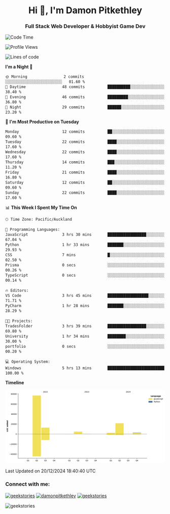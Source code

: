 <h1 align="center">Hi 👋, I'm Damon Pitkethley</h1>
<h3 align="center">Full Stack Web Developer & Hobbyist Game Dev</h3>

<!--START_SECTION:waka-->
![Code Time](http://img.shields.io/badge/Code%20Time-4%20hrs%2033%20mins-blue)

![Profile Views](http://img.shields.io/badge/Profile%20Views-0-blue)

![Lines of code](https://img.shields.io/badge/From%20Hello%20World%20I%27ve%20Written-121.4%20thousand%20lines%20of%20code-blue)

**I'm a Night 🦉** 

```text
🌞 Morning                2 commits           ░░░░░░░░░░░░░░░░░░░░░░░░░   01.60 % 
🌆 Daytime                48 commits          ██████████░░░░░░░░░░░░░░░   38.40 % 
🌃 Evening                46 commits          █████████░░░░░░░░░░░░░░░░   36.80 % 
🌙 Night                  29 commits          ██████░░░░░░░░░░░░░░░░░░░   23.20 % 
```
📅 **I'm Most Productive on Tuesday** 

```text
Monday                   12 commits          ██░░░░░░░░░░░░░░░░░░░░░░░   09.60 % 
Tuesday                  22 commits          ████░░░░░░░░░░░░░░░░░░░░░   17.60 % 
Wednesday                22 commits          ████░░░░░░░░░░░░░░░░░░░░░   17.60 % 
Thursday                 14 commits          ███░░░░░░░░░░░░░░░░░░░░░░   11.20 % 
Friday                   21 commits          ████░░░░░░░░░░░░░░░░░░░░░   16.80 % 
Saturday                 12 commits          ██░░░░░░░░░░░░░░░░░░░░░░░   09.60 % 
Sunday                   22 commits          ████░░░░░░░░░░░░░░░░░░░░░   17.60 % 
```


📊 **This Week I Spent My Time On** 

```text
🕑︎ Time Zone: Pacific/Auckland

💬 Programming Languages: 
JavaScript               3 hrs 30 mins       █████████████████░░░░░░░░   67.04 % 
Python                   1 hr 33 mins        ███████░░░░░░░░░░░░░░░░░░   29.93 % 
CSS                      7 mins              █░░░░░░░░░░░░░░░░░░░░░░░░   02.50 % 
Prisma                   0 secs              ░░░░░░░░░░░░░░░░░░░░░░░░░   00.26 % 
TypeScript               0 secs              ░░░░░░░░░░░░░░░░░░░░░░░░░   00.14 % 

🔥 Editors: 
VS Code                  3 hrs 45 mins       ██████████████████░░░░░░░   71.71 % 
PyCharm                  1 hr 28 mins        ███████░░░░░░░░░░░░░░░░░░   28.29 % 

🐱‍💻 Projects: 
TradesFolder             3 hrs 39 mins       █████████████████░░░░░░░░   69.80 % 
University               1 hr 34 mins        ████████░░░░░░░░░░░░░░░░░   30.00 % 
portfolio                0 secs              ░░░░░░░░░░░░░░░░░░░░░░░░░   00.20 % 

💻 Operating System: 
Windows                  5 hrs 13 mins       █████████████████████████   100.00 % 
```

**Timeline**

![Lines of Code chart](https://raw.githubusercontent.com/GeekStories/GeekStories/main/assets/bar_graph.png)


 Last Updated on 20/12/2024 18:40:40 UTC
<!--END_SECTION:waka-->

<h3 align="left">Connect with me:</h3>
<p align="left">
<a href="https://twitter.com/geekstories" target="blank"><img align="center" src="https://raw.githubusercontent.com/rahuldkjain/github-profile-readme-generator/master/src/images/icons/Social/twitter.svg" alt="geekstories" height="30" width="40" /></a>
<a href="https://linkedin.com/in/damonpitkethley" target="blank"><img align="center" src="https://raw.githubusercontent.com/rahuldkjain/github-profile-readme-generator/master/src/images/icons/Social/linked-in-alt.svg" alt="damonpitkethley" height="30" width="40" /></a>
<a href="https://www.leetcode.com/geekstories" target="blank"><img align="center" src="https://raw.githubusercontent.com/rahuldkjain/github-profile-readme-generator/master/src/images/icons/Social/leet-code.svg" alt="geekstories" height="30" width="40" /></a>
</p>

<p><img align="center" src="https://github-readme-streak-stats.herokuapp.com/?user=geekstories&" alt="geekstories" /></p>
